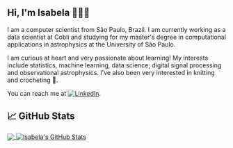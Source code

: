 ## Hi, I'm Isabela 👋👩‍💻

I am a computer scientist from São Paulo, Brazil. I am currently working as a data scientist at Cobli and studying for my master's degree in computational applications in astrophysics at the University of São Paulo. 

I am curious at heart and very passionate about learning! My interests include statistics, machine learning, data science, digital signal processing and observational astrophysics. I've also been very interested in knitting and crocheting 🧶. 

You can reach me at [![LinkedIn][1.1]][1].


<!-- links to social media icons -->

[1.1]: https://raw.githubusercontent.com/MartinHeinz/MartinHeinz/master/linkedin-3-16.png  (LinkedIn icon without padding)

<!-- links to your social media accounts -->

[1]: https://www.linkedin.com/in/isabela-blucher/

## &#x1f4c8; GitHub Stats

<a href="https://github.com/iblucher/iblucher">
  <img align="center" src="https://github-readme-stats.vercel.app/api/top-langs/?username=iblucher&hide=matlab,tex&theme=buefy"/>
</a>
<a href="https://github.com/iblucher/iblucher">
  <img align="center" src="https://github-readme-stats.vercel.app/api?username=iblucher&show_icons=true&count_private=true&line_height=27&theme=buefy" alt="Isabela's GitHub Stats" />
</a>
